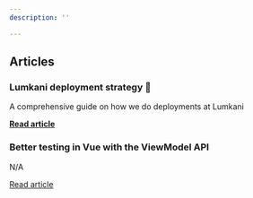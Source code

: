 ```yaml
---
description: ''

---
```

## Articles

### Lumkani deployment strategy 🚀

A comprehensive guide on how we do deployments at Lumkani

[**Read article**](/articles/lumkani-deployment-strategy.html)

### Better testing in Vue with the ViewModel API

N/A

[Read article](/articles/better-testing-in-vue-with-the-viewmodel-api.html)